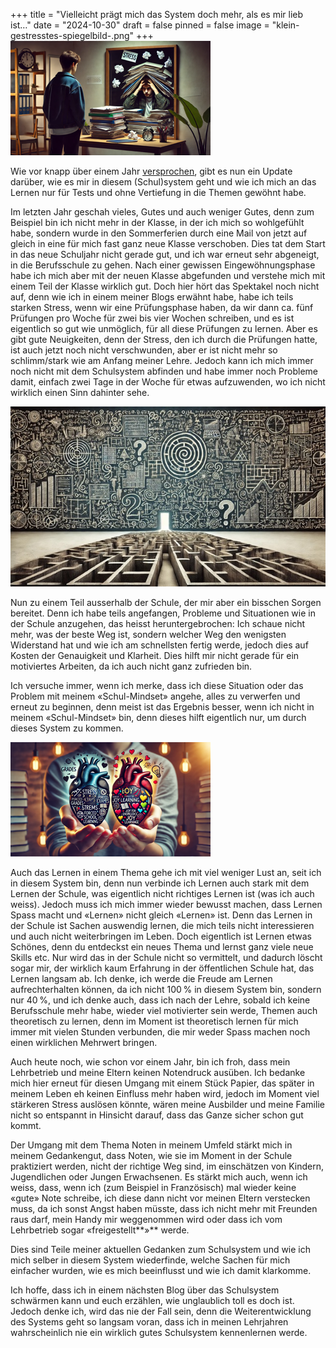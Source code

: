 +++
title = "Vielleicht prägt mich das System doch mehr, als es mir lieb ist…"
date = "2024-10-30"
draft = false
pinned = false
image = "klein-gestresstes-spiegelbild-.png"
+++
![](klein-gestresstes-spiegelbild-.png)

Wie vor knapp über einem Jahr [versprochen](https://www.maelduwan.ch/neue-erkenntnis-doch-ist-diese-auch-gut/), gibt es nun ein Update darüber, wie es mir in diesem (Schul)system geht und wie ich mich an das Lernen nur für Tests und ohne Vertiefung in die Themen gewöhnt habe.

Im letzten Jahr geschah vieles, Gutes und auch weniger Gutes, denn zum Beispiel bin ich nicht mehr in der Klasse, in der ich mich so wohlgefühlt habe, sondern wurde in den Sommerferien durch eine Mail von jetzt auf gleich in eine für mich fast ganz neue Klasse verschoben. Dies tat dem Start in das neue Schuljahr nicht gerade gut, und ich war erneut sehr abgeneigt, in die Berufsschule zu gehen. Nach einer gewissen Eingewöhnungsphase habe ich mich aber mit der neuen Klasse abgefunden und verstehe mich mit einem Teil der Klasse wirklich gut. Doch hier hört das Spektakel noch nicht auf, denn wie ich in einem meiner Blogs erwähnt habe, habe ich teils starken Stress, wenn wir eine Prüfungsphase haben, da wir dann ca. fünf Prüfungen pro Woche für zwei bis vier Wochen schreiben, und es ist eigentlich so gut wie unmöglich, für all diese Prüfungen zu lernen. Aber es gibt gute Neuigkeiten, denn der Stress, den ich durch die Prüfungen hatte, ist auch jetzt noch nicht verschwunden, aber er ist nicht mehr so schlimm/stark wie am Anfang meiner Lehre. Jedoch kann ich mich immer noch nicht mit dem Schulsystem abfinden und habe immer noch Probleme damit, einfach zwei Tage in der Woche für etwas aufzuwenden, wo ich nicht wirklich einen Sinn dahinter sehe.

![](mittel-labirint-zu-einer-wand-voll-mit-wirrwar-.jpeg)

Nun zu einem Teil ausserhalb der Schule, der mir aber ein bisschen Sorgen bereitet. Denn ich habe teils angefangen, Probleme und Situationen wie in der Schule anzugehen, das heisst heruntergebrochen: Ich schaue nicht mehr, was der beste Weg ist, sondern welcher Weg den wenigsten Widerstand hat und wie ich am schnellsten fertig werde, jedoch dies auf Kosten der Genauigkeit und Klarheit. Dies hilft mir nicht gerade für ein motiviertes Arbeiten, da ich auch nicht ganz zufrieden bin.

Ich versuche immer, wenn ich merke, dass ich diese Situation oder das Problem mit meinem «Schul-Mindset» angehe, alles zu verwerfen und erneut zu beginnen, denn meist ist das Ergebnis besser, wenn ich nicht in meinem «Schul-Mindset» bin, denn dieses hilft eigentlich nur, um durch dieses System zu kommen.

![](klein-zwei-gespaltene-herzen-wegen-der-schule-.png)

Auch das Lernen in einem Thema gehe ich mit viel weniger Lust an, seit ich in diesem System bin, denn nun verbinde ich Lernen auch stark mit dem Lernen der Schule, was eigentlich nicht richtiges Lernen ist (was ich auch weiss). Jedoch muss ich mich immer wieder bewusst machen, dass Lernen Spass macht und «Lernen» nicht gleich «Lernen» ist. Denn das Lernen in der Schule ist Sachen auswendig lernen, die mich teils nicht interessieren und auch nicht weiterbringen im Leben. Doch eigentlich ist Lernen etwas Schönes, denn du entdeckst ein neues Thema und lernst ganz viele neue Skills etc. Nur wird das in der Schule nicht so vermittelt, und dadurch löscht sogar mir, der wirklich kaum Erfahrung in der öffentlichen Schule hat, das Lernen langsam ab. Ich denke, ich werde die Freude am Lernen aufrechterhalten können, da ich nicht 100 % in diesem System bin, sondern nur 40 %, und ich denke auch, dass ich nach der Lehre, sobald ich keine Berufsschule mehr habe, wieder viel motivierter sein werde, Themen auch theoretisch zu lernen, denn im Moment ist theoretisch lernen für mich immer mit vielen Stunden verbunden, die mir weder Spass machen noch einen wirklichen Mehrwert bringen.

Auch heute noch, wie schon vor einem Jahr, bin ich froh, dass mein Lehrbetrieb und meine Eltern keinen Notendruck ausüben. Ich bedanke mich hier erneut für diesen Umgang mit einem Stück Papier, das später in meinem Leben eh keinen Einfluss mehr haben wird, jedoch im Moment viel stärkeren Stress auslösen könnte, wären meine Ausbilder und meine Familie nicht so entspannt in Hinsicht darauf, dass das Ganze sicher schon gut kommt.

Der Umgang mit dem Thema Noten in meinem Umfeld stärkt mich in meinem Gedankengut, dass Noten, wie sie im Moment in der Schule praktiziert werden, nicht der richtige Weg sind, im einschätzen von Kindern, Jugendlichen oder Jungen Erwachsenen. Es stärkt mich auch, wenn ich weiss, dass, wenn ich (zum Beispiel in Französisch) mal wieder keine «gute» Note schreibe, ich diese dann nicht vor meinen Eltern verstecken muss, da ich sonst Angst haben müsste, dass ich nicht mehr mit Freunden raus darf, mein Handy mir weggenommen wird oder dass ich vom Lehrbetrieb sogar «freigestellt**»** werde.

Dies sind Teile meiner aktuellen Gedanken zum Schulsystem und wie ich mich selber in diesem System wiederfinde, welche Sachen für mich einfacher wurden, wie es mich beeinflusst und wie ich damit klarkomme.

Ich hoffe, dass ich in einem nächsten Blog über das Schulsystem schwärmen kann und euch erzählen, wie unglaublich toll es doch ist. Jedoch denke ich, wird das nie der Fall sein, denn die Weiterentwicklung des Systems geht so langsam voran, dass ich in meinen Lehrjahren wahrscheinlich nie ein wirklich gutes Schulsystem kennenlernen werde.